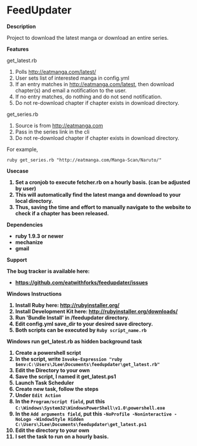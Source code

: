 FeedUpdater
===========

<b> Description </b>

Project to download the latest manga or download an entire series.

<b> Features </b>

get_latest.rb

1. Polls http://eatmanga.com/latest/  
2. User sets list of interested manga in config.yml
3. If an entry matches in http://eatmanga.com/latest, then download chapter(s) and email a notification to the user.
4. If no entry matches, do nothing and do not send notification.
5. Do not re-download chapter if chapter exists in download directory. 

get_series.rb

1. Source is from http://eatmanga.com
2. Pass in the series link in the cli
3. Do not re-download chapter if chapter exists in download directory.

For example, 
```
ruby get_series.rb "http://eatmanga.com/Manga-Scan/Naruto/"
```

<b> Usecase <b>

1. Set a cronjob to execute fetcher.rb on a hourly basis. (can be adjusted by user)
2. This will automatically find the latest manga and download to your local directory.
3. Thus, saving the time and effort to manually navigate to the website to check if a chapter has been released.

<b> Dependencies </b>

* ruby 1.9.3 or newer
* mechanize
* gmail

<b> Support </b>

The bug tracker is available here:

* https://github.com/eatwithforks/feedupdater/issues

<b> Windows Instructions </b>

1. Install Ruby here: http://rubyinstaller.org/
2. Install Development Kit here: http://rubyinstaller.org/downloads/
3. Run 'Bundle Install' in /feedupdater directory.
4. Edit config.yml save_dir to your desired save directory. 
5. Both scripts can be executed by `Ruby script_name.rb`

<b> Windows run get_latest.rb as hidden background task <b>

1. Create a powershell script
2. In the script, write `Invoke-Expression "ruby $env:C:\Users\JLee\Documents\feedupdater\get_latest.rb" `
3. Edit the Directory to your own
4. Save the script, I named it get_latest.ps1
5. Launch Task Scheduler
6. Create new task, follow the steps
7. Under `Edit Action`
8. In the `Program/script field`, put this `C:\Windows\System32\WindowsPowerShell\v1.0\powershell.exe`
9. In the `Add arguments field`, put this `-NoProfile -Noninteractive -NoLogo -WindowStyle Hidden C:\Users\JLee\Documents\feedupdater\get_latest.ps1`
10. Edit the directory to your own
11. I set the task to run on a hourly basis. 
